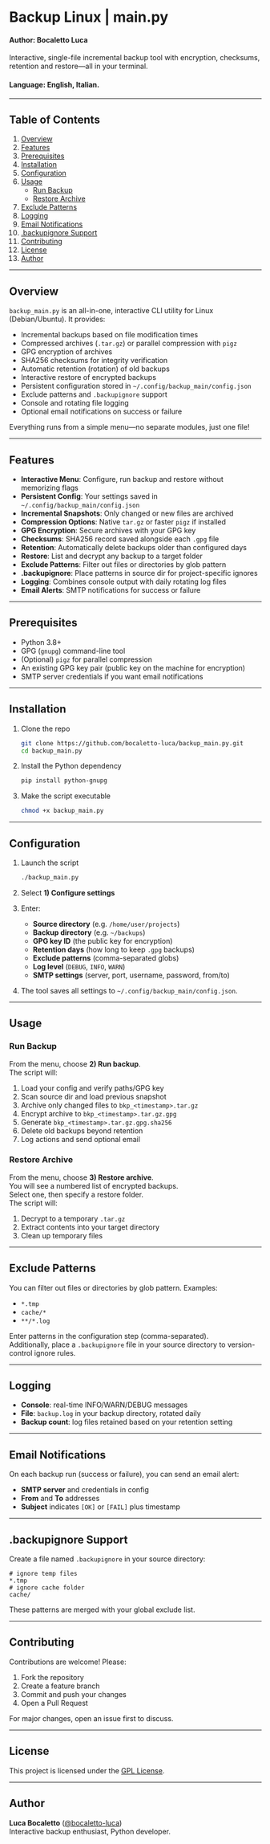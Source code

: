 # Backup Linux | main.py
#### Author: Bocaletto Luca

Interactive, single-file incremental backup tool with encryption, checksums, retention and restore—all in your terminal.

#### Language: English, Italian.

---

## Table of Contents

1. [Overview](#overview)  
2. [Features](#features)  
3. [Prerequisites](#prerequisites)  
4. [Installation](#installation)  
5. [Configuration](#configuration)  
6. [Usage](#usage)  
   - [Run Backup](#run-backup)  
   - [Restore Archive](#restore-archive)  
7. [Exclude Patterns](#exclude-patterns)  
8. [Logging](#logging)  
9. [Email Notifications](#email-notifications)  
10. [.backupignore Support](#backupignore-support)  
11. [Contributing](#contributing)  
12. [License](#license)  
13. [Author](#author)  

---

## Overview

`backup_main.py` is an all-in-one, interactive CLI utility for Linux (Debian/Ubuntu). It provides:

- Incremental backups based on file modification times  
- Compressed archives (`.tar.gz`) or parallel compression with `pigz`  
- GPG encryption of archives  
- SHA256 checksums for integrity verification  
- Automatic retention (rotation) of old backups  
- Interactive restore of encrypted backups  
- Persistent configuration stored in `~/.config/backup_main/config.json`  
- Exclude patterns and `.backupignore` support  
- Console and rotating file logging  
- Optional email notifications on success or failure  

Everything runs from a simple menu—no separate modules, just one file!

---

## Features

- **Interactive Menu**: Configure, run backup and restore without memorizing flags  
- **Persistent Config**: Your settings saved in `~/.config/backup_main/config.json`  
- **Incremental Snapshots**: Only changed or new files are archived  
- **Compression Options**: Native `tar.gz` or faster `pigz` if installed  
- **GPG Encryption**: Secure archives with your GPG key  
- **Checksums**: SHA256 record saved alongside each `.gpg` file  
- **Retention**: Automatically delete backups older than configured days  
- **Restore**: List and decrypt any backup to a target folder  
- **Exclude Patterns**: Filter out files or directories by glob pattern  
- **.backupignore**: Place patterns in source dir for project-specific ignores  
- **Logging**: Combines console output with daily rotating log files  
- **Email Alerts**: SMTP notifications for success or failure  

---

## Prerequisites

- Python 3.8+  
- GPG (`gnupg`) command-line tool  
- (Optional) `pigz` for parallel compression  
- An existing GPG key pair (public key on the machine for encryption)  
- SMTP server credentials if you want email notifications  

---

## Installation

1. Clone the repo  
   ```bash
   git clone https://github.com/bocaletto-luca/backup_main.py.git
   cd backup_main.py
   ```  
2. Install the Python dependency  
   ```bash
   pip install python-gnupg
   ```  
3. Make the script executable  
   ```bash
   chmod +x backup_main.py
   ```  

---

## Configuration

1. Launch the script  
   ```bash
   ./backup_main.py
   ```  
2. Select **1) Configure settings**  
3. Enter:

   - **Source directory** (e.g. `/home/user/projects`)  
   - **Backup directory** (e.g. `~/backups`)  
   - **GPG key ID** (the public key for encryption)  
   - **Retention days** (how long to keep `.gpg` backups)  
   - **Exclude patterns** (comma-separated globs)  
   - **Log level** (`DEBUG`, `INFO`, `WARN`)  
   - **SMTP settings** (server, port, username, password, from/to)  
4. The tool saves all settings to `~/.config/backup_main/config.json`.

---

## Usage

### Run Backup

From the menu, choose **2) Run backup**.  
The script will:

1. Load your config and verify paths/GPG key  
2. Scan source dir and load previous snapshot  
3. Archive only changed files to `bkp_<timestamp>.tar.gz`  
4. Encrypt archive to `bkp_<timestamp>.tar.gz.gpg`  
5. Generate `bkp_<timestamp>.tar.gz.gpg.sha256`  
6. Delete old backups beyond retention  
7. Log actions and send optional email  

### Restore Archive

From the menu, choose **3) Restore archive**.  
You will see a numbered list of encrypted backups.  
Select one, then specify a restore folder.  
The script will:

1. Decrypt to a temporary `.tar.gz`  
2. Extract contents into your target directory  
3. Clean up temporary files  

---

## Exclude Patterns

You can filter out files or directories by glob pattern. Examples:

- `*.tmp`  
- `cache/*`  
- `**/*.log`  

Enter patterns in the configuration step (comma-separated).  
Additionally, place a `.backupignore` file in your source directory to version-control ignore rules.

---

## Logging

- **Console**: real-time INFO/WARN/DEBUG messages  
- **File**: `backup.log` in your backup directory, rotated daily  
- **Backup count**: log files retained based on your retention setting  

---

## Email Notifications

On each backup run (success or failure), you can send an email alert:

- **SMTP server** and credentials in config  
- **From** and **To** addresses  
- **Subject** indicates `[OK]` or `[FAIL]` plus timestamp  

---

## .backupignore Support

Create a file named `.backupignore` in your source directory:

```text
# ignore temp files
*.tmp
# ignore cache folder
cache/
```

These patterns are merged with your global exclude list.

---

## Contributing

Contributions are welcome! Please:

1. Fork the repository  
2. Create a feature branch  
3. Commit and push your changes  
4. Open a Pull Request  

For major changes, open an issue first to discuss.

---

## License

This project is licensed under the [GPL License](LICENSE).

---

## Author

**Luca Bocaletto** ([@bocaletto-luca](https://github.com/bocaletto-luca))  
Interactive backup enthusiast, Python developer.
